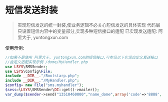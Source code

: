 # 短信发送封装
> 实现短信发送的统一封装,使业务逻辑不必关心短信发送的具体实现
> 代码层只设置短信内容中的变量部分,实现多种短信接口的适配
> 已实现发送适配: 阿里大于, yuntongxun.com  

使用示例:
```php
//如果不是使用 阿里大于, yuntongxun.com的短信接口,可参见以下实现自定义发送接口
//自定义适配实现示例 /dome/MyHandler.php
use LSYS\SMSSender;
use LSYS\Config\File;
include __DIR__."/Bootstarp.php";
include __DIR__."/MyHandler.php";
$config= new File("sms.myhandler");
$sess=\LSYS\SMSSender\DI::get()->mailer();
var_dump($sender->send("13510460000","name_dome",array('code'=>'8888','time'=>'1')));
```
